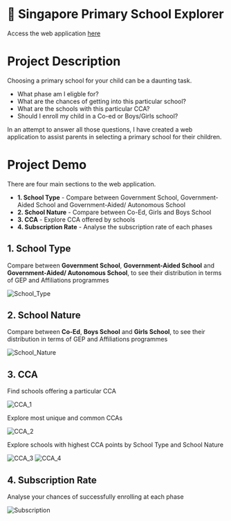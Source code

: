# :school: Singapore Primary School Explorer
Access the web application [here](https://joanna-khek-sg-primary-school-explorer-about-ihz5yn.streamlit.app/)
# Project Description
Choosing a primary school for your child can be a daunting task.
* What phase am I eligble for?
* What are the chances of getting into this particular school?
* What are the schools with this particular CCA?
* Should I enroll my child in a Co-ed or Boys/Girls school?

In an attempt to answer all those questions, I have created a web application to assist parents in selecting a primary school for their children.

# Project Demo
There are four main sections to the web application.
* **1. School Type** - Compare between Government School, Government-Aided School and Government-Aided/ Autonomous School
* **2. School Nature** - Compare between Co-Ed, Girls and Boys School
* **3. CCA** - Explore CCA offered by schools
* **4. Subscription Rate** - Analyse the subscription rate of each phases

## 1. School Type

Compare between **Government School**, **Government-Aided School** and **Government-Aided/ Autonomous School**, to see their distribution in terms of GEP and Affiliations programmes

![School_Type](https://github.com/Joanna-Khek/SG-Primary-School-Explorer/assets/53141849/571d7d95-e920-46c7-9920-d683caf9f2e5)


## 2. School Nature

Compare between **Co-Ed**, **Boys School** and **Girls School**, to see their distribution in terms of GEP and Affiliations programmes

![School_Nature](https://github.com/Joanna-Khek/SG-Primary-School-Explorer/assets/53141849/b02061e0-a074-4e0b-b6a8-8097ed471307)


## 3. CCA

Find schools offering a particular CCA

![CCA_1](https://github.com/Joanna-Khek/SG-Primary-School-Explorer/assets/53141849/fb04275b-22a9-42bf-8abc-07689ecbe54e)

Explore most unique and common CCAs

![CCA_2](https://github.com/Joanna-Khek/SG-Primary-School-Explorer/assets/53141849/4fe537fe-46ab-43fa-ab92-8f73356302f2)

Explore schools with highest CCA points by School Type and School Nature

![CCA_3](https://github.com/Joanna-Khek/SG-Primary-School-Explorer/assets/53141849/6ad9f5b9-708a-4e3b-8747-829e4ec77d04)
![CCA_4](https://github.com/Joanna-Khek/SG-Primary-School-Explorer/assets/53141849/eb7e0d56-6ce7-49db-9bd1-14745f66be12)


## 4. Subscription Rate

Analyse your chances of successfully enrolling at each phase

![Subscription](https://github.com/Joanna-Khek/SG-Primary-School-Explorer/assets/53141849/f7e98208-f8dc-413f-942e-b2fda88e9588)







